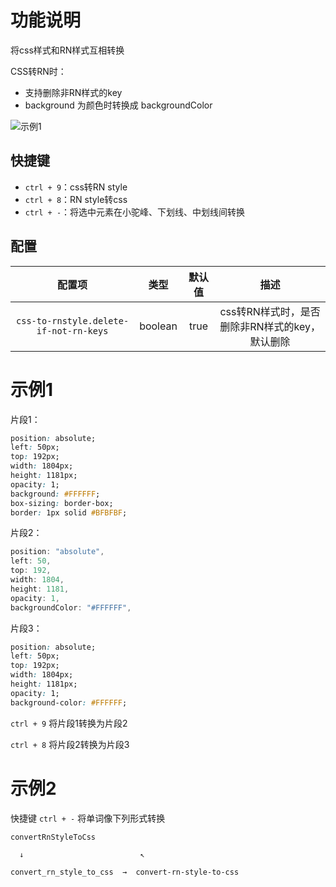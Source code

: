 # 功能说明

将css样式和RN样式互相转换

CSS转RN时：

- 支持删除非RN样式的key
- background 为颜色时转换成 backgroundColor

![示例1](https://gitee.com/i2333g3/imgs/raw/master/imgs/css-to-rnstyle/css-to-rnstyle-demo.gif)

## 快捷键
- `ctrl + 9`：css转RN style
- `ctrl + 8`：RN style转css
- `ctrl + -`：将选中元素在小驼峰、下划线、中划线间转换

## 配置

|                 配置项                 |  类型   | 默认值 |                      描述                      |
| :------------------------------------: | :-----: | :----: | :--------------------------------------------: |
| `css-to-rnstyle.delete-if-not-rn-keys` | boolean |  true  | css转RN样式时，是否删除非RN样式的key，默认删除 |



# 示例1

片段1：

```css
position: absolute;
left: 50px;
top: 192px;
width: 1804px;
height: 1181px;
opacity: 1;
background: #FFFFFF;
box-sizing: border-box;
border: 1px solid #BFBFBF;
```

片段2：

```js
position: "absolute",
left: 50,
top: 192,
width: 1804,
height: 1181,
opacity: 1,
backgroundColor: "#FFFFFF",
```

片段3：

```css
position: absolute;
left: 50px;
top: 192px;
width: 1804px;
height: 1181px;
opacity: 1;
background-color: #FFFFFF;
```

`ctrl + 9` 将片段1转换为片段2

`ctrl + 8` 将片段2转换为片段3

# 示例2

快捷键 `ctrl + -` 将单词像下列形式转换


```
convertRnStyleToCss

  ↓                          ↖

convert_rn_style_to_css  →  convert-rn-style-to-css
```

